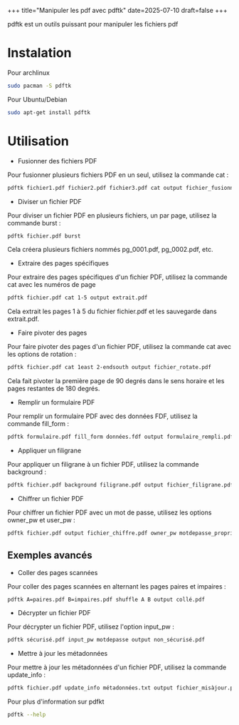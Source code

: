 +++
title="Manipuler les pdf avec pdftk"
date=2025-07-10
draft=false
+++

pdftk est un outils puissant pour manipuler les fichiers pdf

# Instalation

Pour archlinux
```sh
sudo pacman -S pdftk
```

Pour Ubuntu/Debian
```sh
sudo apt-get install pdftk
```

# Utilisation

- Fusionner des fichiers PDF

Pour fusionner plusieurs fichiers PDF en un seul, utilisez la commande cat :

```sh
pdftk fichier1.pdf fichier2.pdf fichier3.pdf cat output fichier_fusionne.pdf
```

- Diviser un fichier PDF

Pour diviser un fichier PDF en plusieurs fichiers, un par page, utilisez la commande burst :

```sh
pdftk fichier.pdf burst
```

Cela créera plusieurs fichiers nommés pg_0001.pdf, pg_0002.pdf, etc.

- Extraire des pages spécifiques

Pour extraire des pages spécifiques d'un fichier PDF, utilisez la commande cat avec les numéros de page 

```sh
pdftk fichier.pdf cat 1-5 output extrait.pdf
```
Cela extrait les pages 1 à 5 du fichier fichier.pdf et les sauvegarde dans extrait.pdf.

- Faire pivoter des pages

Pour faire pivoter des pages d'un fichier PDF, utilisez la commande cat avec les options de rotation :

```sh
pdftk fichier.pdf cat 1east 2-endsouth output fichier_rotate.pdf
```
Cela fait pivoter la première page de 90 degrés dans le sens horaire et les pages restantes de 180 degrés.

- Remplir un formulaire PDF

Pour remplir un formulaire PDF avec des données FDF, utilisez la commande fill_form :

```sh
pdftk formulaire.pdf fill_form données.fdf output formulaire_rempli.pdf
```

- Appliquer un filigrane

Pour appliquer un filigrane à un fichier PDF, utilisez la commande background :

```sh
pdftk fichier.pdf background filigrane.pdf output fichier_filigrane.pdf
```

- Chiffrer un fichier PDF

Pour chiffrer un fichier PDF avec un mot de passe, utilisez les options owner_pw et user_pw :

```sh
pdftk fichier.pdf output fichier_chiffre.pdf owner_pw motdepasse_proprietaire user_pw motdepasse_utilisateur
```

## Exemples avancés

- Coller des pages scannées

Pour coller des pages scannées en alternant les pages paires et impaires :

```sh
pdftk A=paires.pdf B=impaires.pdf shuffle A B output collé.pdf
```

- Décrypter un fichier PDF

Pour décrypter un fichier PDF, utilisez l'option input_pw :

```sh
pdftk sécurisé.pdf input_pw motdepasse output non_sécurisé.pdf
```

- Mettre à jour les métadonnées

Pour mettre à jour les métadonnées d'un fichier PDF, utilisez la commande update_info :

```sh
pdftk fichier.pdf update_info métadonnées.txt output fichier_misàjour.pdf
```

Pour plus d'information sur pdfkt

```sh
pdftk --help
```
